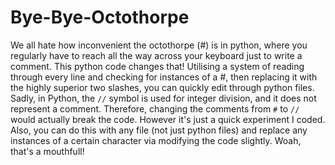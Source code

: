 # Bye-Bye-Octothorpe
We all hate how inconvenient the octothorpe (#) is in python, where you regularly have to reach all the way across your keyboard just to write a comment. This python code changes that! Utilising a system of reading through every line and checking for instances of a #, then replacing it with the highly superior two slashes, you can quickly edit through python files. Sadly, in Python, the `//` symbol is used for integer division, and it does not represent a comment. Therefore, changing the comments from `#` to `//` would actually break the code. However it's just a quick experiment I coded. Also, you can do this with any file (not just python files) and replace any instances of a certain character via modifying the code slightly. Woah, that's a mouthfull!  

